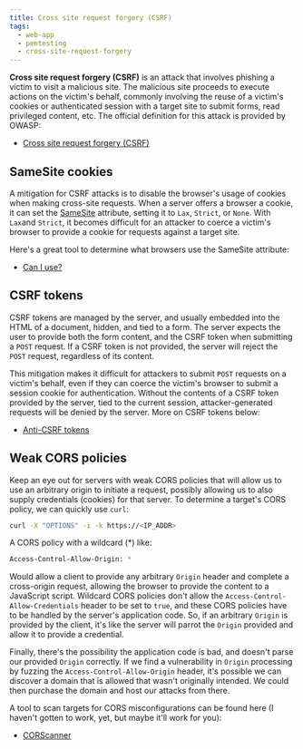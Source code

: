 ```yaml
---
title: Cross site request forgery (CSRF)
tags:
  - web-app
  - pentesting
  - cross-site-request-forgery
---
```

**Cross site request forgery (CSRF)** is an attack that involves phishing a victim to visit a malicious site. The malicious site proceeds to execute actions on the victim's behalf, commonly involving the reuse of a victim's cookies or authenticated session with a target site to submit forms, read privileged content, etc. The official definition for this attack is provided by OWASP:
* [Cross site request forgery (CSRF)](https://owasp.org/www-community/attacks/csrf)
## SameSite cookies
A mitigation for CSRF attacks is to disable the browser's usage of cookies when making cross-site requests. When a server offers a browser a cookie, it can set the [SameSite](https://developer.mozilla.org/en-US/docs/Web/HTTP/Headers/Set-Cookie#samesitesamesite-value) attribute, setting it to `Lax`, `Strict`, or `None`. With `Lax`and `Strict`, it becomes difficult for an attacker to coerce a victim's browser to provide a cookie for requests against a target site.

Here's a great tool to determine what browsers use the SameSite attribute:
* [Can I use?](https://caniuse.com/same-site-cookie-attribute)
## CSRF tokens
CSRF tokens are managed by the server, and usually embedded into the HTML of a document, hidden, and tied to a form. The server expects the user to provide both the form content, and the CSRF token when submitting a `POST` request. If a CSRF token is not provided, the server will reject the `POST` request, regardless of its content.

This mitigation makes it difficult for attackers to submit `POST` requests on a victim's behalf, even if they can coerce the victim's browser to submit a session cookie for authentication. Without the contents of a CSRF token provided by the server, tied to the current session, attacker-generated requests will be denied by the server. More on CSRF tokens below:
* [Anti-CSRF tokens](https://developer.mozilla.org/en-US/docs/Web/Security/Practical_implementation_guides/CSRF_prevention#anti-csrf_tokens)
## Weak CORS policies
Keep an eye out for servers with weak CORS policies that will allow us to use an arbitrary origin to initiate a request, possibly allowing us to also supply credentials (cookies) for that server. To determine a target's CORS policy, we can quickly use `curl`:

```bash
curl -X "OPTIONS" -i -k https://<IP_ADDR>
```

A CORS policy with a wildcard (\*) like:

```bash
Access-Control-Allow-Origin: *
```

Would allow a client to provide any arbitrary `Origin` header and complete a cross-origin request, allowing the browser to provide the content to a JavaScript script. Wildcard CORS policies don't allow the `Access-Control-Allow-Credentials` header to be set to `true`, and these CORS policies have to be handled by the server's application code. So, if an arbitrary `Origin` is provided by the client, it's like the server will parrot the `Origin` provided and allow it to provide a credential.

Finally, there's the possibility the application code is bad, and doesn't parse our provided `Origin` correctly. If we find a vulnerability in `Origin` processing by fuzzing the `Access-Control-Allow-Origin` header, it's possible we can discover a domain that is allowed that wasn't originally intended. We could then purchase the domain and host our attacks from there.

A tool to scan targets for CORS misconfigurations can be found here (I haven't gotten to work, yet, but maybe it'll work for you):
* [CORScanner](https://github.com/chenjj/CORScanner)
